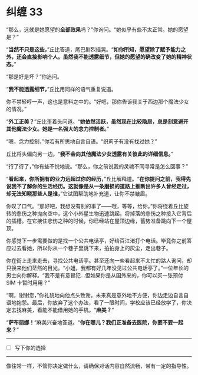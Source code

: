 # 纠缠 33

“那么，这就是她愿望的**全部效果**吗？”你询问。“她似乎有些不太正常。她的愿望是？”

“**当然不只是这些，**”丘比答道，尾巴剧烈摇晃。“**如你所知，愿望除了赋予能力之外，还会直接影响个人。虽然我不能透露细节，但她的愿望的确改变了她的精神状态。**”

“那是好是坏？”你追问。

“**我不能透露细节，**”丘比用同样的语气重复说道。

你不禁轻哼一声，这也是意料之中的。“好吧，那你告诉我关于西边那个魔法少女的情况。”

“**外工正美？**”丘比歪着头问道。“**她依然活跃，虽然现在比较隐居，总是刻意避开其他魔法少女。她是一名强大的念力控制者。**”

“嗯，念力控制，”你若有所思地自言自语。“织莉子有没有找过她？”

丘比将头偏向另一边。“**我不会向其他魔法少女透露有关彼此的详细信息。**”

“行了行了，”你有些不悦地说。“那么，你之前说我的灵魂不同寻常是怎么回事？”

“**看起来，你所拥有的业力远超过你的经历，**”丘比解释道。“**在你提问之前，我得先说我不了解你的生活经历。这就像是从一条磨损的道路上推断出许多人曾经走过，却无法知晓那些人是谁，**”它试图帮助地补充道，让你不禁皱眉。

你叹了口气。“那好吧，我想没有别的事了——哦，等等，给你。”你将绕着丘比旋转的悲伤之种抛向空中，这个小外星生物迅速跳起，将掉落的悲伤之种接入它背后的插槽。在它接住悲伤之种的时候，你已经站在屋顶边缘，蓄势准备跳向下一个屋顶。

你感觉下一步需要做的是找一个公共电话亭，好给百江渚打个电话。毕竟你之前答应过去看她，所以你从一个巷子里跳下来，拍拍身上的灰尘，走出巷子。

你在街上走来走去，寻找公共电话亭。甚至还向一些看起来不太忙的路人询问，却只换来他们茫然的目光。“小姐，我都有好几年没见过公共电话亭了。”一位年长的男士向你解释。“我不是有意冒犯...但如果你是从国外来的，你可以买一张预付 SIM 卡暂时用用？”

“啊，谢谢您，”你礼貌地向他点头致谢。未来真是意外地不方便，你边走边自言自语地抱怨。最后，你放弃了这个办法，看了一眼时间，学校应该已经放学了，你决定去找麻美，看能不能借用她的手机。“**麻美？**”

“**萨布丽娜！**”麻美兴奋地答道。“**你在哪儿？我们正准备去医院，你要不要一起来？**”

---

- [ ] 写下你的选择

---

像往常一样，不管你决定做什么，请确保对话内容自然流畅，带有一定的指导性。
